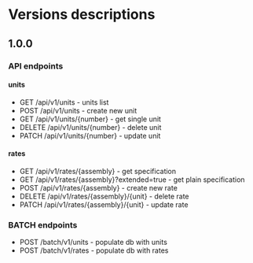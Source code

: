 # Versions descriptions

## 1.0.0
### API endpoints
#### units
+ GET /api/v1/units - units list
+ POST /api/v1/units - create new  unit
+ GET /api/v1/units/{number} - get single unit
+ DELETE /api/v1/units/{number} - delete unit
+ PATCH /api/v1/units/{number} - update unit
#### rates
+ GET /api/v1/rates/{assembly} - get specification
+ GET /api/v1/rates/{assembly}?extended=true - get plain specification
+ POST /api/v1/rates/{assembly} - create new rate
+ DELETE /api/v1/rates/{assembly}/{unit} - delete rate
+ PATCH /api/v1/rates/{assembly}/{unit} - update rate

### BATCH endpoints
+ POST /batch/v1/units - populate db with units
+ POST /batch/v1/rates - populate db with rates
